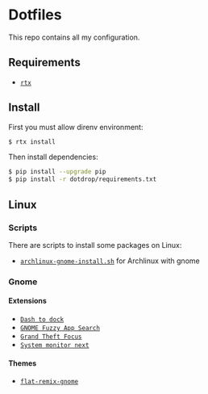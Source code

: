 # Dotfiles

This repo contains all my configuration.

## Requirements

- [`rtx`](https://github.com/jdx/rtx)

## Install

First you must allow direnv environment:

```sh
$ rtx install
```

Then install dependencies:

```sh
$ pip install --upgrade pip
$ pip install -r dotdrop/requirements.txt
```

## Linux

### Scripts

There are scripts to install some packages on Linux:

- [`archlinux-gnome-install.sh`](archlinux-gnome-install.sh) for Archlinux with gnome

### Gnome

#### Extensions

- [`Dash to dock`](https://micheleg.github.io/dash-to-dock/)
- [`GNOME Fuzzy App Search`](https://extensions.gnome.org/extension/3956/gnome-fuzzy-app-search/)
- [`Grand Theft Focus`](https://extensions.gnome.org/extension/5410/grand-theft-focus/)
- [`System monitor next`](https://extensions.gnome.org/extension/3010/system-monitor-next/)

#### Themes

- [`flat-remix-gnome`](https://www.gnome-look.org/p/1013030/)
